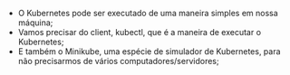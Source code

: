 * O Kubernetes pode ser executado de uma maneira simples em nossa máquina; 
* Vamos precisar do client, kubectl, que é a maneira de executar o Kubernetes;
* E também o Minikube, uma espécie de simulador de Kubernetes, para não precisarmos de vários computadores/servidores;